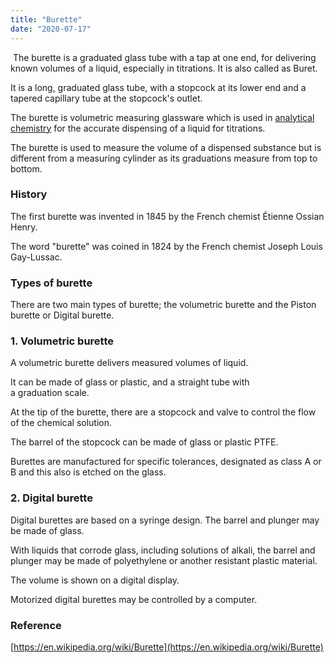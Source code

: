 ```yaml
---
title: "Burette"
date: "2020-07-17"
---
```


 The burette is a graduated glass tube with a tap at one end, for delivering known volumes of a liquid, especially in titrations. It is also called as Buret.

It is a long, graduated glass tube, with a stopcock at its lower end and a tapered capillary tube at the stopcock's outlet. 

The burette is volumetric measuring glassware which is used in [analytical chemistry](https://chemistdictionary.com/analytical-chemistry/) for the accurate dispensing of a liquid for titrations.

The burette is used to measure the volume of a dispensed substance but is different from a measuring cylinder as its graduations measure from top to bottom.

### History

The first burette was invented in 1845 by the French chemist Étienne Ossian Henry.

The word "burette" was coined in 1824 by the French chemist Joseph Louis Gay-Lussac.

### Types of burette

There are two main types of burette; the volumetric burette and the Piston burette or Digital burette.

### 1\. Volumetric burette

A volumetric burette delivers measured volumes of liquid. 

It can be made of glass or plastic, and a straight tube with a graduation scale.

At the tip of the burette, there are a stopcock and valve to control the flow of the chemical solution.

The barrel of the stopcock can be made of glass or plastic PTFE. 

Burettes are manufactured for specific tolerances, designated as class A or B and this also is etched on the glass.

### 2\. Digital burette

Digital burettes are based on a syringe design. The barrel and plunger may be made of glass.

With liquids that corrode glass, including solutions of alkali, the barrel and plunger may be made of polyethylene or another resistant plastic material. 

The volume is shown on a digital display.  

Motorized digital burettes may be controlled by a computer.

### Reference

[https://en.wikipedia.org/wiki/Burette](https://en.wikipedia.org/wiki/Burette)
